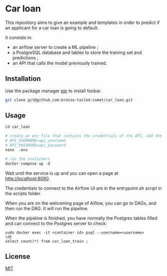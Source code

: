 # Car loan

This repository aims to give an example and templates in order to predict if an applicant for a car loan is going to default.

It consists in:
- an airflow server to create a ML pipeline ;
- a PostgreSQL database and tables to store the training set and predictions ;
- an API that calls the model previously trained.

## Installation

Use the package manager [pip](https://pip.pypa.io/en/stable/) to install foobar.

```bash
git clone git@github.com:bronze-tailed-comet/car_loan.git
```

## Usage

```python
cd car_loan

# create an env file that contains the credentials of the API, add the following lines for ex.
# API_USERNAME=api_username
# API_PASSWORD=api_password
nano  .env

# run the containers
docker-compose up -d 
```
Wait until the service is up and you can open a page at [http://localhost:8080](http://localhost:8080).

The credentials to connect to the Airflow UI are in the entrypoint.sh script in the scripts folder.

When you are on the welcoming page of Aiflow, you can go to DAGs, and then run the DAG. It will run the pipeline.

When the pipeline is finished, you have normally the Postgres tables filled and can connect to the Postgres server to check:

```
sudo docker exec -it <container id> psql --username=<username>
\dt
select count(*) from car_loan_train ;

```


## License
[MIT](https://choosealicense.com/licenses/mit/)